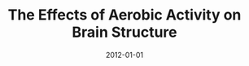 ---
title: "The Effects of Aerobic Activity on Brain Structure"
date: 2012-01-01
authors_string: A. Thomas, A. Dennis, Peter Bandettini, H. Johansen-Berg
authors:
   - A. Thomas
   - A. Dennis
   - Peter Bandettini
   - H. Johansen-Berg
author_ids:
   - adam_thomas
   - peter_bandettini
journal: 'Frontiers in Psychology'
volume: 3
issue: 
pages: 
book_title: ''
publisher: ''
abstract: ''
project_id: 
paper_url: 
doi: 10.3389/fpsyg.2012.00086
data_loc: ''
code_loc: ''
file: '/assets/publications//assets/publications/'
file_name: '/assets/publications/'
type: journal_article
pub_str: ' (2012) Frontiers in Psychology 3'
layout: publication 
---